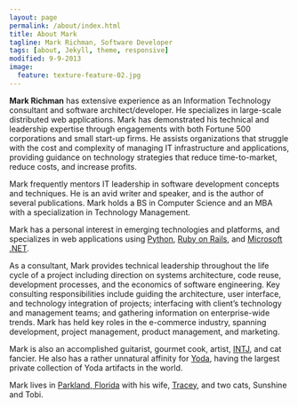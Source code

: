 ```yaml
---
layout: page
permalink: /about/index.html
title: About Mark
tagline: Mark Richman, Software Developer
tags: [about, Jekyll, theme, responsive]
modified: 9-9-2013
image:
  feature: texture-feature-02.jpg
---
```


**Mark Richman** has extensive experience as an Information Technology consultant and software architect/developer. He specializes in large-scale distributed web applications. Mark has demonstrated his technical and leadership expertise through engagements with both Fortune 500 corporations and small start-up firms. He assists organizations that struggle with the cost and complexity of managing IT infrastructure and applications, providing guidance on technology strategies that reduce time-to-market, reduce costs, and increase profits. 

Mark frequently mentors IT leadership in software development concepts and techniques. He is an avid writer and speaker, and is the author of several publications. Mark holds a BS in Computer Science and an MBA with a specialization in Technology Management.

Mark has a personal interest in emerging technologies and platforms, and specializes in web applications using [Python](http://www.python.org), [Ruby on Rails](http://rubyonrails.org), and [Microsoft .NET](http://www.microsoft.com/net). 

As a consultant, Mark provides technical leadership throughout the life cycle of a project including direction on systems architecture, code reuse, development processes, and the economics of software engineering. Key consulting responsibilities include guiding the architecture, user interface, and technology integration of projects; interfacing with client’s technology and management teams; and gathering information on enterprise-wide trends. Mark has held key roles in the e-commerce industry, spanning development, project management, product management, and marketing.

Mark is also an accomplished guitarist, gourmet cook, artist, [INTJ](http://www.typelogic.com/intj.html), and cat fancier. He also has a rather unnatural affinity for [Yoda](http://starwars.com/explore/encyclopedia/characters/yoda/), having the largest private collection of Yoda artifacts in the world.

Mark lives in [Parkland, Florida](https://maps.google.com/maps?q=Parkland,+FL) with his wife, [Tracey](http://www.traceyrichman.com/), and two cats, Sunshine and Tobi.
